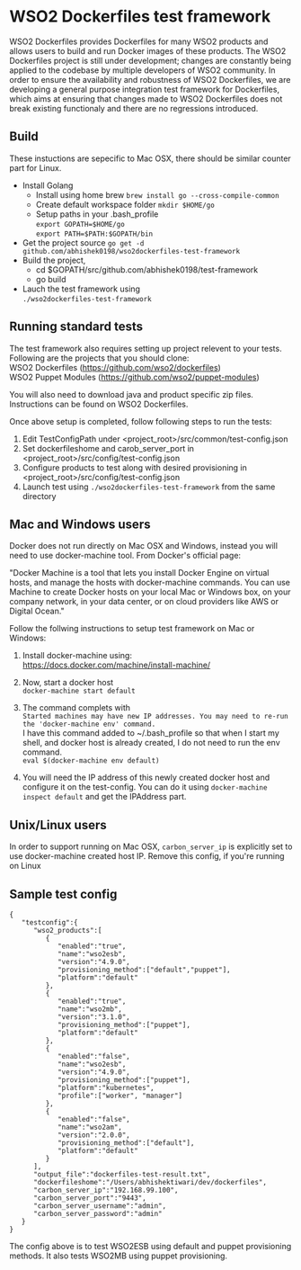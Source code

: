 # WSO2 Dockerfiles test framework

WSO2 Dockerfiles provides Dockerfiles for many WSO2 products and allows users to build and run Docker images of these products. The WSO2 Dockerfiles project is still under development; changes are constantly being applied to the codebase by multiple developers of WSO2 community. In order to ensure the availability and robustness of WSO2 Dockerfiles, we are developing a general purpose integration test framework for Dockerfiles, which aims at ensuring that changes made to WSO2 Dockerfiles does not break existing functionaly and there are no regressions introduced.

## Build 
These instuctions are sepecific to Mac OSX, there should be similar counter part for Linux.  
+ Install Golang
  * Install using home brew ` brew install go --cross-compile-common `
  * Create default workspace folder ` mkdir $HOME/go `
  * Setup paths in your .bash_profile  
     ` export GOPATH=$HOME/go `  
     ` export PATH=$PATH:$GOPATH/bin ` 
+ Get the project source
   ` go get -d github.com/abhishek0198/wso2dockerfiles-test-framework `
+ Build the project,  
  * cd $GOPATH/src/github.com/abhishek0198/test-framework  
  * go build
+ Lauch the test framework using  
  ` ./wso2dockerfiles-test-framework `

## Running standard tests
The test framework also requires setting up project relevent to your tests. Following are the projects that you should clone:  
WSO2 Dockerfiles (https://github.com/wso2/dockerfiles)  
WSO2 Puppet Modules (https://github.com/wso2/puppet-modules)  

You will also need to download java and product specific zip files. Instructions can be found on WSO2 Dockerfiles.  

Once above setup is completed, follow following steps to run the tests:  
1. Edit TestConfigPath under <project_root>/src/common/test-config.json  
2. Set dockerfileshome and carob_server_port in <project_root>/src/config/test-config.json  
3. Configure products to test along with desired provisioning in <project_root>/src/config/test-config.json  
4. Launch test using ```./wso2dockerfiles-test-framework``` from the same directory  

## Mac and Windows users
Docker does not run directly on Mac OSX and Windows, instead you will need to use docker-machine tool. From Docker's official page:  

"Docker Machine is a tool that lets you install Docker Engine on virtual hosts, and manage the hosts with docker-machine commands. You can use Machine to create Docker hosts on your local Mac or Windows box, on your company network, in your data center, or on cloud providers like AWS or Digital Ocean."

Follow the follwing instructions to setup test framework on Mac or Windows:  

1. Install docker-machine using:  
https://docs.docker.com/machine/install-machine/  

2. Now, start a docker host  
`` docker-machine start default ``  

3. The command complets with  
`` Started machines may have new IP addresses. You may need to re-run the 'docker-machine env' command. ``  
I have this command added to ~/.bash_profile so that when I start my shell, and docker host is already created, I do not need to run the env command.  
`` eval $(docker-machine env default) ``  

4. You will need the IP address of this newly created docker host and configure it on the test-config. You can do it using `` docker-machine inspect default `` and get the IPAddress part.  

## Unix/Linux users  
In order to support running on Mac OSX, `carbon_server_ip` is explicitly set to use docker-machine created host IP. Remove this config, if you're running on Linux

## Sample test config  
```        
{
   "testconfig":{
      "wso2_products":[
         {
            "enabled":"true",
            "name":"wso2esb",
            "version":"4.9.0",
            "provisioning_method":["default","puppet"],
            "platform":"default"
         },
         {
            "enabled":"true",
            "name":"wso2mb",
            "version":"3.1.0",
            "provisioning_method":["puppet"],
            "platform":"default"
         },
         {
            "enabled":"false",
            "name":"wso2esb",
            "version":"4.9.0",
            "provisioning_method":["puppet"],
            "platform":"kubernetes",
            "profile":["worker", "manager"]
         },
         {
            "enabled":"false",
            "name":"wso2am",
            "version":"2.0.0",
            "provisioning_method":["default"],
            "platform":"default"
         }
      ],
      "output_file":"dockerfiles-test-result.txt",
      "dockerfileshome":"/Users/abhishektiwari/dev/dockerfiles",
      "carbon_server_ip":"192.168.99.100",
      "carbon_server_port":"9443",
      "carbon_server_username":"admin",
      "carbon_server_password":"admin"
   }
}
```
The config above is to test WSO2ESB using default and puppet provisioning methods. It also tests WSO2MB using puppet provisioning.

